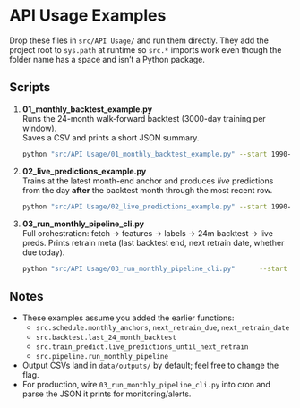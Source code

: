 # API Usage Examples

Drop these files in `src/API Usage/` and run them directly. They add the project
root to `sys.path` at runtime so `src.*` imports work even though the folder name
has a space and isn’t a Python package.

## Scripts

1. **01_monthly_backtest_example.py**  
   Runs the 24-month walk-forward backtest (3000-day training per window).  
   Saves a CSV and prints a short JSON summary.

   ```bash
   python "src/API Usage/01_monthly_backtest_example.py" --start 1990-01-01 --out data/outputs
   ```

2. **02_live_predictions_example.py**  
   Trains at the latest month-end anchor and produces *live* predictions from
   the day **after** the backtest month through the most recent row.

   ```bash
   python "src/API Usage/02_live_predictions_example.py" --start 1990-01-01 --out data/outputs
   ```

3. **03_run_monthly_pipeline_cli.py**  
   Full orchestration: fetch → features → labels → 24m backtest → live preds.
   Prints retrain meta (last backtest end, next retrain date, whether due today).

   ```bash
   python "src/API Usage/03_run_monthly_pipeline_cli.py"      --start 1990-01-01 --out data/outputs --today 2025-09-24
   ```

## Notes

- These examples assume you added the earlier functions:
  - `src.schedule.monthly_anchors`, `next_retrain_due`, `next_retrain_date`
  - `src.backtest.last_24_month_backtest`
  - `src.train_predict.live_predictions_until_next_retrain`
  - `src.pipeline.run_monthly_pipeline`
- Output CSVs land in `data/outputs/` by default; feel free to change the flag.
- For production, wire `03_run_monthly_pipeline_cli.py` into cron and parse the
  JSON it prints for monitoring/alerts.
